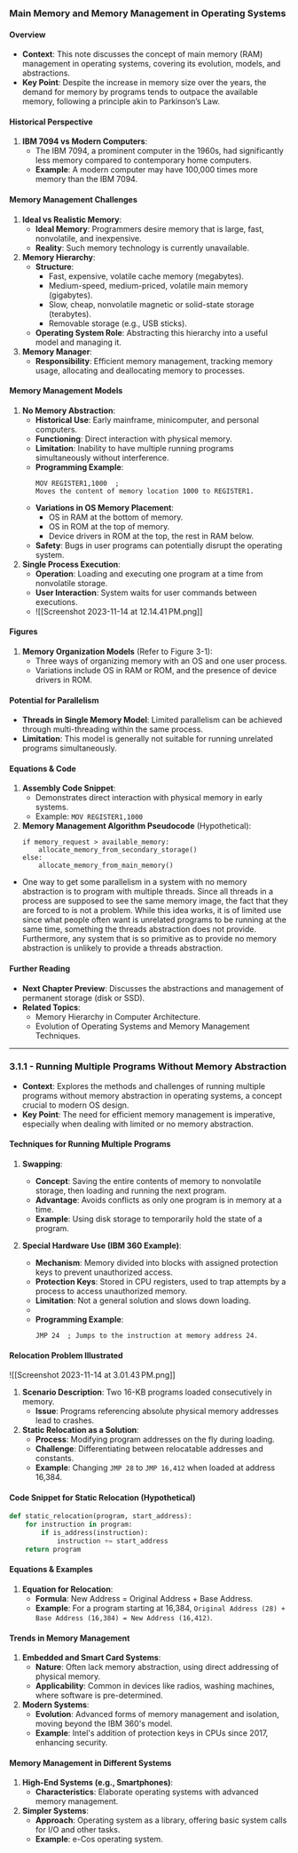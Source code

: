 ### Main Memory and Memory Management in Operating Systems
#### Overview
- **Context**: This note discusses the concept of main memory (RAM) management in operating systems, covering its evolution, models, and abstractions.
- **Key Point**: Despite the increase in memory size over the years, the demand for memory by programs tends to outpace the available memory, following a principle akin to Parkinson’s Law.
#### Historical Perspective
1. **IBM 7094 vs Modern Computers**: 
   - The IBM 7094, a prominent computer in the 1960s, had significantly less memory compared to contemporary home computers.
   - **Example**: A modern computer may have 100,000 times more memory than the IBM 7094.
#### Memory Management Challenges
1. **Ideal vs Realistic Memory**:
   - **Ideal Memory**: Programmers desire memory that is large, fast, nonvolatile, and inexpensive.
   - **Reality**: Such memory technology is currently unavailable.
2. **Memory Hierarchy**:
   - **Structure**: 
     - Fast, expensive, volatile cache memory (megabytes).
     - Medium-speed, medium-priced, volatile main memory (gigabytes).
     - Slow, cheap, nonvolatile magnetic or solid-state storage (terabytes).
     - Removable storage (e.g., USB sticks).
   - **Operating System Role**: Abstracting this hierarchy into a useful model and managing it.
3. **Memory Manager**:
   - **Responsibility**: Efficient memory management, tracking memory usage, allocating and deallocating memory to processes.
#### Memory Management Models
1. **No Memory Abstraction**:
   - **Historical Use**: Early mainframe, minicomputer, and personal computers.
   - **Functioning**: Direct interaction with physical memory.
   - **Limitation**: Inability to have multiple running programs simultaneously without interference.
   - **Programming Example**:
     ```assembly
     MOV REGISTER1,1000  ; 
     Moves the content of memory location 1000 to REGISTER1.
     ```
   - **Variations in OS Memory Placement**:
     - OS in RAM at the bottom of memory.
     - OS in ROM at the top of memory.
     - Device drivers in ROM at the top, the rest in RAM below.
   - **Safety**: Bugs in user programs can potentially disrupt the operating system.
2. **Single Process Execution**:
   - **Operation**: Loading and executing one program at a time from nonvolatile storage.
   - **User Interaction**: System waits for user commands between executions.
   - ![[Screenshot 2023-11-14 at 12.14.41 PM.png]]
#### Figures
1. **Memory Organization Models** (Refer to Figure 3-1):
   - Three ways of organizing memory with an OS and one user process.
   - Variations include OS in RAM or ROM, and the presence of device drivers in ROM.
#### Potential for Parallelism
- **Threads in Single Memory Model**: Limited parallelism can be achieved through multi-threading within the same process.
- **Limitation**: This model is generally not suitable for running unrelated programs simultaneously.
#### Equations & Code
1. **Assembly Code Snippet**:
   - Demonstrates direct interaction with physical memory in early systems.
   - Example: `MOV REGISTER1,1000`
2. **Memory Management Algorithm Pseudocode** (Hypothetical):
   ```pseudo
   if memory_request > available_memory:
       allocate_memory_from_secondary_storage()
   else:
       allocate_memory_from_main_memory()
   ```
- One way to get some parallelism in a system with no memory abstraction is to program with multiple threads. Since all threads in a process are supposed to see the same memory image, the fact that they are forced to is not a problem. While this idea works, it is of limited use since what people often want is unrelated programs to be running at the same time, something the threads abstraction does not provide. Furthermore, any system that is so primitive as to provide no memory abstraction is unlikely to provide a threads abstraction.
#### Further Reading
- **Next Chapter Preview**: Discusses the abstractions and management of permanent storage (disk or SSD).
- **Related Topics**:
  - Memory Hierarchy in Computer Architecture.
  - Evolution of Operating Systems and Memory Management Techniques.
---
### 3.1.1 - Running Multiple Programs Without Memory Abstraction
- **Context**: Explores the methods and challenges of running multiple programs without memory abstraction in operating systems, a concept crucial to modern OS design.
- **Key Point**: The need for efficient memory management is imperative, especially when dealing with limited or no memory abstraction.
#### Techniques for Running Multiple Programs
1. **Swapping**: 
   - **Concept**: Saving the entire contents of memory to nonvolatile storage, then loading and running the next program.
   - **Advantage**: Avoids conflicts as only one program is in memory at a time.
   - **Example**: Using disk storage to temporarily hold the state of a program.

2. **Special Hardware Use (IBM 360 Example)**:
   - **Mechanism**: Memory divided into blocks with assigned protection keys to prevent unauthorized access.
   - **Protection Keys**: Stored in CPU registers, used to trap attempts by a process to access unauthorized memory.
   - **Limitation**: Not a general solution and slows down loading.
   - 
   - **Programming Example**:
     ```assembly
     JMP 24  ; Jumps to the instruction at memory address 24.
     ```
#### Relocation Problem Illustrated
![[Screenshot 2023-11-14 at 3.01.43 PM.png]]
1. **Scenario Description**: Two 16-KB programs loaded consecutively in memory.
   - **Issue**: Programs referencing absolute physical memory addresses lead to crashes.
2. **Static Relocation as a Solution**:
   - **Process**: Modifying program addresses on the fly during loading.
   - **Challenge**: Differentiating between relocatable addresses and constants.
   - **Example**: Changing `JMP 28` to `JMP 16,412` when loaded at address 16,384.
#### Code Snippet for Static Relocation (Hypothetical)
```python
def static_relocation(program, start_address):
    for instruction in program:
        if is_address(instruction):
            instruction += start_address
    return program
```
#### Equations & Examples
1. **Equation for Relocation**: 
   - **Formula**: New Address = Original Address + Base Address.
   - **Example**: For a program starting at 16,384, `Original Address (28) + Base Address (16,384) = New Address (16,412)`.
#### Trends in Memory Management
1. **Embedded and Smart Card Systems**:
   - **Nature**: Often lack memory abstraction, using direct addressing of physical memory.
   - **Applicability**: Common in devices like radios, washing machines, where software is pre-determined.
2. **Modern Systems**:
   - **Evolution**: Advanced forms of memory management and isolation, moving beyond the IBM 360's model.
   - **Example**: Intel's addition of protection keys in CPUs since 2017, enhancing security.
#### Memory Management in Different Systems
1. **High-End Systems (e.g., Smartphones)**:
   - **Characteristics**: Elaborate operating systems with advanced memory management.
2. **Simpler Systems**:
   - **Approach**: Operating system as a library, offering basic system calls for I/O and other tasks.
   - **Example**: e-Cos operating system.